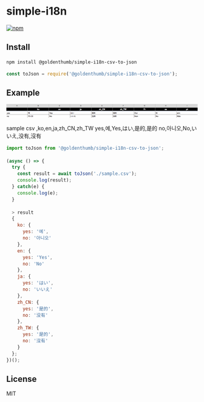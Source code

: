# simple-i18n
[![npm](https://img.shields.io/npm/v/@goldenthumb/simple-i18n-csv-to-json.svg)](https://www.npmjs.com/package/@goldenthumb/simple-i18n-csv-to-json)

## Install
```sh
npm install @goldenthumb/simple-i18n-csv-to-json
```
```js
const toJson = require('@goldenthumb/simple-i18n-csv-to-json');
```

## Example
![example excel](./sample.png)

sample csv
,ko,en,ja,zh_CN,zh_TW
yes,예,Yes,はい,是的,是的
no,아니오,No,いいえ,没有,沒有

```js
import toJson from '@goldenthumb/simple-i18n-csv-to-json';

(async () => {
  try {
    const result = await toJson('./sample.csv');
    console.log(result);
  } catch(e) {
    console.log(e);
  }

  > result
  {
    ko: {
      yes: '예',
      no: '아니오'
    },
    en: {
      yes: 'Yes',
      no: 'No'
    },
    ja: {
      yes: 'はい',
      no: 'いいえ'
    },
    zh_CN: {
      yes: '是的',
      no: '没有'
    },
    zh_TW: {
      yes: '是的',
      no: '沒有'
    }
  };
})();

```

## License
MIT
